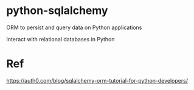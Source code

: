 # python-sqlalchemy
ORM to persist and query data on Python applications

Interact with relational databases in Python


# Ref
https://auth0.com/blog/sqlalchemy-orm-tutorial-for-python-developers/
